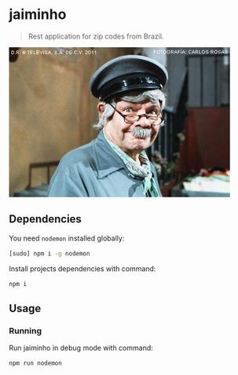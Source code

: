 # jaiminho

> Rest application for zip codes from Brazil.

![](assets/jaiminho.jpg)

## Dependencies

You need `nodemon` installed globally:

```sh
[sudo] npm i -g nodemon
```

Install projects dependencies with command:

```sh
npm i
```


## Usage

### Running

Run jaiminho in debug mode with command:

```sh
npm run nodemon
```
